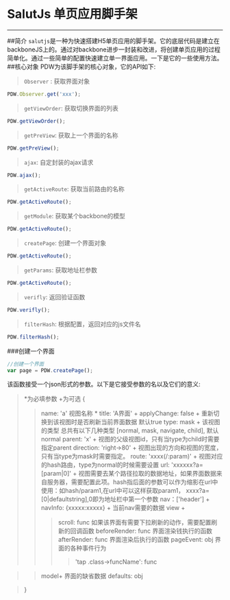 # SalutJs 单页应用脚手架
---
##简介
`salutjs`是一种为快速搭建H5单页应用的脚手架。它的底层代码是建立在backboneJS上的。通过对backbone进步一封装和改进，将创建单页应用的过程简单化。通过一些简单的配置快速建立单一界面应用。一下是它的一些使用方法。
##核心对象
PDW为该脚手架的核心对象，它的API如下:
>`Observer` : 获取界面对象
```javascript
PDW.Observer.get('xxx');
```

>`getViewOrder`: 获取切换界面的列表
```javascript
PDW.getViewOrder();
```

>`getPreView`: 获取上一个界面的名称
```javascript
PDW.getPreView();
```

>`ajax`: 自定封装的ajax请求
```javascript
PDW.ajax();
```

>`getActiveRoute`: 获取当前路由的名称
```javascript
PDW.getActiveRoute();
```

>`getModule`: 获取某个backbone的模型
```javascript
PDW.getActiveRoute();
```

>`createPage`: 创建一个界面对象
```javascript
PDW.getActiveRoute();
```

>`getParams`: 获取地址栏参数
```javascript
PDW.getActiveRoute();
```

>`verifly`: 返回验证函数
```javascript
PDW.verifly();
```

>`filterHash`: 根据配置，返回对应的js文件名
```javascript
PDW.filterHash();
```

###创建一个界面
```javascript
//创建一个界面
var page = PDW.createPage(); 
```
该函数接受一个json形式的参数。以下是它接受参数的名以及它们的意义:
>*为必填参数   +为可选
>{
>>name: 'a' 视图名称 *
title: 'A界面' +
>>applyChange: false + 重新切换到该视图时是否刷新当前界面数据 默认true
>>type: mask + 该视图的类型 总共有以下几种类型 [normal, mask, navigate, child], 默认normal
>>parent: 'x' + 视图的父级视图id，只有当type为child时需要指定parent 
>>direction: 'right->80' + 视图出现的方向和视图的宽度，只有当type为mask时需要指定。
>>route: 'xxxx(/:param)' + 视图对应的hash路由，type为normal的时候需要设置 
>>url: 'xxxxxx?a=[param|0]' + 视图需要去某个路径拉取的数据地址，如果界面数据来自服务器，需要配置此项。hash指后面的参数可以作为缩影在url中使用：如hash/param1,在url中可以这样获取param1， xxxx?a=[0|defaultstring],0即为地址栏中第一个参数
>>nav：['header'] +
>>navInfo: {xxxxx:xxxxx} + 当前nav需要的数据
>>view +
>>>scroll: func 如果该界面有需要下拉刷新的动作，需要配置刷新的回调函数
>>>beforeRender: func 界面渲染钱执行的函数
>>>afterRender: func 界面渲染后执行的函数
>>>pageEvent: obj 界面的各种事件行为
>>>>'tap .class->funcName': func 

>>model+ 界面的缺省数据
>>defaults: obj

>}




